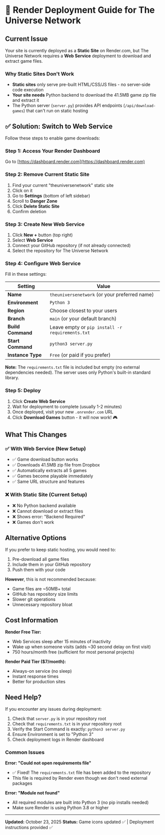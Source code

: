 # 🚀 Render Deployment Guide for The Universe Network

## Current Issue

Your site is currently deployed as a **Static Site** on Render.com, but The Universe Network requires a **Web Service** deployment to download and extract game files.

### Why Static Sites Don't Work

- **Static sites** only serve pre-built HTML/CSS/JS files - no server-side code execution
- **Your site needs** Python backend to download the 41.5MB game zip file and extract it
- The Python server (`server.py`) provides API endpoints (`/api/download-games`) that can't run on static hosting

## ✅ Solution: Switch to Web Service

Follow these steps to enable game downloads:

### Step 1: Access Your Render Dashboard
Go to [https://dashboard.render.com](https://dashboard.render.com)

### Step 2: Remove Current Static Site
1. Find your current "theuniversenetwork" static site
2. Click on it
3. Go to **Settings** (bottom of left sidebar)
4. Scroll to **Danger Zone**
5. Click **Delete Static Site**
6. Confirm deletion

### Step 3: Create New Web Service
1. Click **New +** button (top right)
2. Select **Web Service**
3. Connect your GitHub repository (if not already connected)
4. Select the repository for The Universe Network

### Step 4: Configure Web Service
Fill in these settings:

| Setting | Value |
|---------|-------|
| **Name** | `theuniversenetwork` (or your preferred name) |
| **Environment** | `Python 3` |
| **Region** | Choose closest to your users |
| **Branch** | `main` (or your default branch) |
| **Build Command** | Leave empty or `pip install -r requirements.txt` |
| **Start Command** | `python3 server.py` |
| **Instance Type** | `Free` (or paid if you prefer) |

**Note:** The `requirements.txt` file is included but empty (no external dependencies needed). The server uses only Python's built-in standard library.

### Step 5: Deploy
1. Click **Create Web Service**
2. Wait for deployment to complete (usually 1-2 minutes)
3. Once deployed, visit your new `.onrender.com` URL
4. Click **Download Games** button - it will now work! 🎮

## What This Changes

### ✅ With Web Service (New Setup)
- ✅ Game download button works
- ✅ Downloads 41.5MB zip file from Dropbox
- ✅ Automatically extracts all 5 games
- ✅ Games become playable immediately
- ✅ Same URL structure and features

### ❌ With Static Site (Current Setup)
- ❌ No Python backend available
- ❌ Cannot download or extract files
- ❌ Shows error: "Backend Required"
- ❌ Games don't work

## Alternative Options

If you prefer to keep static hosting, you would need to:
1. Pre-download all game files
2. Include them in your GitHub repository
3. Push them with your code

**However**, this is not recommended because:
- Game files are ~50MB+ total
- GitHub has repository size limits
- Slower git operations
- Unnecessary repository bloat

## Cost Information

**Render Free Tier:**
- Web Services sleep after 15 minutes of inactivity
- Wake up when someone visits (adds ~30 second delay on first visit)
- 750 hours/month free (sufficient for most personal projects)

**Render Paid Tier ($7/month):**
- Always-on service (no sleep)
- Instant response times
- Better for production sites

## Need Help?

If you encounter any issues during deployment:
1. Check that `server.py` is in your repository root
2. Check that `requirements.txt` is in your repository root
3. Verify the Start Command is exactly: `python3 server.py`
4. Ensure Environment is set to "Python 3"
5. Check deployment logs in Render dashboard

### Common Issues

**Error: "Could not open requirements file"**
- ✅ Fixed! The `requirements.txt` file has been added to the repository
- This file is required by Render even though we don't need external packages

**Error: "Module not found"**
- All required modules are built into Python 3 (no pip installs needed)
- Make sure Render is using Python 3.8 or higher

---

**Updated:** October 23, 2025
**Status:** Game icons updated ✅ | Deployment instructions provided ✅
